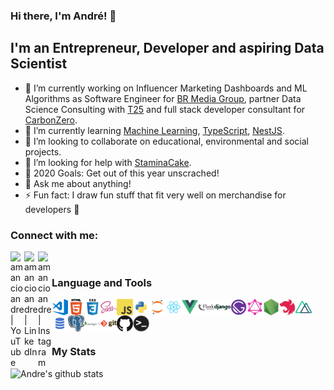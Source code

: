 ### Hi there, I'm André! 👋

## I'm an Entrepreneur, Developer and aspiring Data Scientist
- 🔭 I’m currently working on Influencer Marketing Dashboards and ML Algorithms as Software Engineer for [BR Media Group][brmedia], partner Data Science Consulting with [T25][t25] and full stack developer consultant for [CarbonZero][carbonzero].
- 🌱 I’m currently learning [Machine Learning][machine-learning], [TypeScript][typescript], [NestJS][nestjs].
- :raising_hand: I’m looking to collaborate on educational, environmental and social projects.
- 🤔 I’m looking for help with [StaminaCake][staminacake].
- :goal_net: 2020 Goals: Get out of this year unscrached!
- 💬 Ask me about anything!
- ⚡ Fun fact: I draw fun stuff that fit very well on merchandise for developers :eyes:

### Connect with me:
[<img align="left" alt="amancioandre | YouTube" width="22px" src="https://cdn.jsdelivr.net/npm/simple-icons@v3/icons/medium.svg" />][staminacake]
[<img align="left" alt="amancioandre | LinkedIn" width="22px" src="https://cdn.jsdelivr.net/npm/simple-icons@v3/icons/linkedin.svg" />][linkedin]
[<img align="left" alt="amancioandre | Instagram" width="22px" src="https://cdn.jsdelivr.net/npm/simple-icons@v3/icons/instagram.svg" />][instagram]

<br />

### Language and Tools

<img align="left" alt="Visual Studio Code" width="26px" src="https://raw.githubusercontent.com/github/explore/80688e429a7d4ef2fca1e82350fe8e3517d3494d/topics/visual-studio-code/visual-studio-code.png" />
<img align="left" alt="HTML5" width="26px" src="https://raw.githubusercontent.com/github/explore/80688e429a7d4ef2fca1e82350fe8e3517d3494d/topics/html/html.png" />
<img align="left" alt="CSS3" width="26px" src="https://raw.githubusercontent.com/github/explore/80688e429a7d4ef2fca1e82350fe8e3517d3494d/topics/css/css.png" />
<img align="left" alt="Sass" width="26px" src="https://raw.githubusercontent.com/github/explore/80688e429a7d4ef2fca1e82350fe8e3517d3494d/topics/sass/sass.png" />
<img align="left" alt="JavaScript" width="26px" src="https://raw.githubusercontent.com/github/explore/80688e429a7d4ef2fca1e82350fe8e3517d3494d/topics/javascript/javascript.png" />
<img align="left" alt="Python" width="26px" src="https://raw.githubusercontent.com/github/explore/80688e429a7d4ef2fca1e82350fe8e3517d3494d/topics/python/python.png" />
<img align="left" alt="Ipython" width="26px" src="https://raw.githubusercontent.com/github/explore/80688e429a7d4ef2fca1e82350fe8e3517d3494d/topics/jupyter-notebook/jupyter-notebook.png" />
<img align="left" alt="React" width="26px" src="https://raw.githubusercontent.com/github/explore/80688e429a7d4ef2fca1e82350fe8e3517d3494d/topics/react/react.png" />
<img align="left" alt="Vue" width="26px" src="https://raw.githubusercontent.com/github/explore/80688e429a7d4ef2fca1e82350fe8e3517d3494d/topics/vue/vue.png" />
<img align="left" alt="Flask" width="26px" src="https://raw.githubusercontent.com/github/explore/80688e429a7d4ef2fca1e82350fe8e3517d3494d/topics/flask/flask.png" />
<img align="left" alt="Django" width="26px" src="https://raw.githubusercontent.com/github/explore/80688e429a7d4ef2fca1e82350fe8e3517d3494d/topics/django/django.png" />
<img align="left" alt="Gatsby" width="26px" src="https://raw.githubusercontent.com/github/explore/e94815998e4e0713912fed477a1f346ec04c3da2/topics/gatsby/gatsby.png" />
<img align="left" alt="GraphQL" width="26px" src="https://raw.githubusercontent.com/github/explore/80688e429a7d4ef2fca1e82350fe8e3517d3494d/topics/graphql/graphql.png" />
<img align="left" alt="Node.js" width="26px" src="https://raw.githubusercontent.com/github/explore/80688e429a7d4ef2fca1e82350fe8e3517d3494d/topics/nodejs/nodejs.png" />
<img align="left" alt="NestJS" width="26px" src="https://github.com/github/explore/blob/master/topics/nestjs/nestjs.png?raw=true" />
<img align="left" alt="Nuxt" width="26px" src="https://github.com/github/explore/blob/master/topics/nuxt/nuxt.png?raw=true" />
<!-- <img align="left" alt="Deno" width="26px" src="https://raw.githubusercontent.com/github/explore/361e2821e2dea67711cde99c9c40ed357061cf27/topics/deno/deno.png" /> -->
<img align="left" alt="SQL" width="26px" src="https://raw.githubusercontent.com/github/explore/80688e429a7d4ef2fca1e82350fe8e3517d3494d/topics/sql/sql.png" />
<img align="left" alt="PostgreSQL" width="26px" src="https://raw.githubusercontent.com/github/explore/80688e429a7d4ef2fca1e82350fe8e3517d3494d/topics/postgresql/postgresql.png" />
<img align="left" alt="MongoDB" width="26px" src="https://raw.githubusercontent.com/github/explore/80688e429a7d4ef2fca1e82350fe8e3517d3494d/topics/mongodb/mongodb.png" />
<img align="left" alt="Git" width="26px" src="https://raw.githubusercontent.com/github/explore/80688e429a7d4ef2fca1e82350fe8e3517d3494d/topics/git/git.png" />
<img align="left" alt="GitHub" width="26px" src="https://raw.githubusercontent.com/github/explore/78df643247d429f6cc873026c0622819ad797942/topics/github/github.png" />
<img align="left" alt="Terminal" width="26px" src="https://raw.githubusercontent.com/github/explore/80688e429a7d4ef2fca1e82350fe8e3517d3494d/topics/terminal/terminal.png" />

<br />
<br />
<br />

### My Stats

![Andre's github stats](https://github-readme-stats.vercel.app/api?username=amancioandre&count_private=true&show_icons=true&theme=dracula)

[brmedia]: https://brmediagroup.com.br/
[t25]: https://www.t25.com.br
[carbonzero]: https://www.carbonzero.events
[machine-learning]: https://en.wikipedia.org/wiki/Machine_learning
[typescript]: https://www.typescriptlang.org/
[nestjs]: https://nestjs.com/
[staminacake]: https://medium.com/staminacake
[linkedin]: https://www.linkedin.com/in/amancioandre/
[instagram]: https://www.instagram.com/andre_amoraes/
